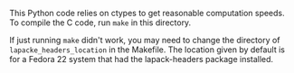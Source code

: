 This Python code relies on ctypes to get reasonable computation speeds.  To
compile the C code, run `make` in this directory.

If just running `make` didn't work, you may need to change the directory of
`lapacke_headers_location` in the Makefile.  The location given by default is
for a Fedora 22 system that had the lapack-headers package installed.
